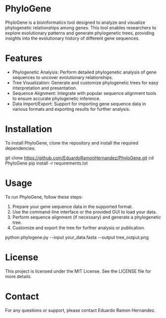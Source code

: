 # PhyloGene
PhyloGene is a bioinformatics tool designed to analyze and visualize phylogenetic relationships among genes. This tool enables researchers to explore evolutionary patterns and generate phylogenetic trees, providing insights into the evolutionary history of different gene sequences.

# Features
- Phylogenetic Analysis: Perform detailed phylogenetic analysis of gene sequences to uncover evolutionary relationships.
- Tree Visualization: Generate and customize phylogenetic trees for easy interpretation and presentation.
- Sequence Alignment: Integrate with popular sequence alignment tools to ensure accurate phylogenetic inference.
- Data Import/Export: Support for importing gene sequence data in various formats and exporting results for further analysis.

# Installation
To install PhyloGene, clone the repository and install the required dependencies:

git clone https://github.com/EduardoRamonHernandez/PhyloGene.git
cd PhyloGene
pip install -r requirements.txt

# Usage
To run PhyloGene, follow these steps:
1. Prepare your gene sequence data in the supported format.
2. Use the command-line interface or the provided GUI to load your data.
3. Perform sequence alignment (if necessary) and generate a phylogenetic tree.
4. Customize and export the tree for further analysis or publication.

python phylogene.py --input your_data.fasta --output tree_output.png

# License
This project is licensed under the MIT License. See the LICENSE file for more details.

# Contact
For any questions or support, please contact Eduardo Ramon Hernandez.
